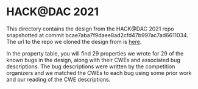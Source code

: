 # HACK@DAC 2021
This directory contains the design from the HACK@DAC 2021 repo snapshotted at commit bcae7aba7f9daee8ad2cfd47b997ac7ad6611034. The url to the repo we cloned the design from is [here](https://github.com/HACK-EVENT/hackatdac21).

In the property table, you will find 29 properties we wrote for 29 of the known bugs in the design, along with their CWEs and associated bug descriptions. The bug descriptions were written by the competition organizers and we matched the CWEs to each bug using some prior work and our reading of the CWE descriptions. 
